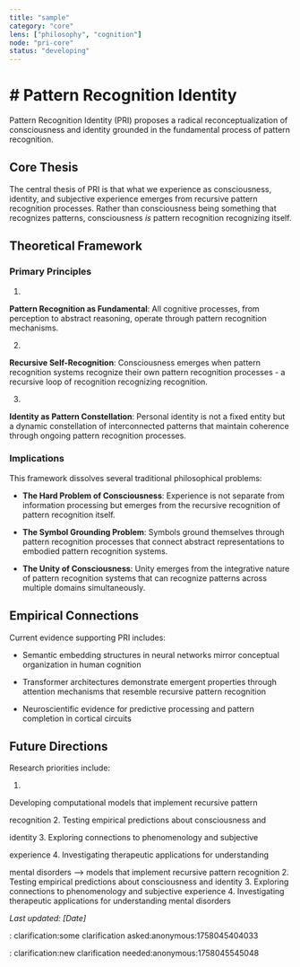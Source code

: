```yaml
---
title: "sample"
category: "core" 
lens: ["philosophy", "cognition"]
node: "pri-core"
status: "developing"
---
```


# # Pattern Recognition Identity

Pattern Recognition Identity (PRI) proposes a radical reconceptualization of 
consciousness and identity grounded in the fundamental process of 
pattern recognition.

## Core Thesis

The central thesis of PRI is that what we experience as consciousness, 
identity, and subjective experience emerges from recursive pattern 
recognition processes. Rather than consciousness being something that 
recognizes patterns, consciousness *is* pattern recognition recognizing 
itself.

## Theoretical Framework

### Primary Principles

1.
 **Pattern Recognition as Fundamental**: All cognitive processes, from 
perception to abstract reasoning, operate through pattern recognition 
mechanisms.

2.
 **Recursive Self-Recognition**: Consciousness emerges when pattern 
recognition systems recognize their own pattern recognition processes - a
 recursive loop of recognition recognizing recognition.

3.
 **Identity as Pattern Constellation**: Personal identity is not a fixed
 entity but a dynamic constellation of interconnected patterns that 
maintain coherence through ongoing pattern recognition processes.

### Implications

This framework dissolves several traditional philosophical problems:
 
- **The Hard Problem of Consciousness**: Experience is not separate from 
  information processing but emerges from the recursive recognition of 
  pattern recognition itself.

- **The Symbol Grounding Problem**: Symbols ground themselves through pattern recognition 
  processes that connect abstract representations to embodied pattern 
  recognition systems.

- **The Unity of Consciousness**: 
  Unity emerges from the integrative nature of pattern recognition systems
   that can recognize patterns across multiple domains simultaneously.

## Empirical Connections

Current evidence supporting PRI includes: 

- Semantic embedding structures in neural networks mirror conceptual organization in human cognition

- Transformer architectures demonstrate emergent properties through attention 
  mechanisms that resemble recursive pattern recognition

- Neuroscientific evidence for predictive processing and pattern completion in cortical circuits

## Future Directions

Research priorities include:

1.
 Developing computational models that implement recursive pattern 

recognition 2. Testing empirical predictions about consciousness and 

identity 3. Exploring connections to phenomenology and subjective 

experience 4. Investigating therapeutic applications for understanding 

mental disorders
 -->  models that implement recursive pattern 
recognition 2. Testing empirical predictions about consciousness and 
identity 3. Exploring connections to phenomenology and subjective 
experience 4. Investigating therapeutic applications for understanding 
mental disorders

*Last updated: [Date]*

: clarification:some clarification asked:anonymous:1758045404033

: clarification:new clarification needed:anonymous:1758045545048